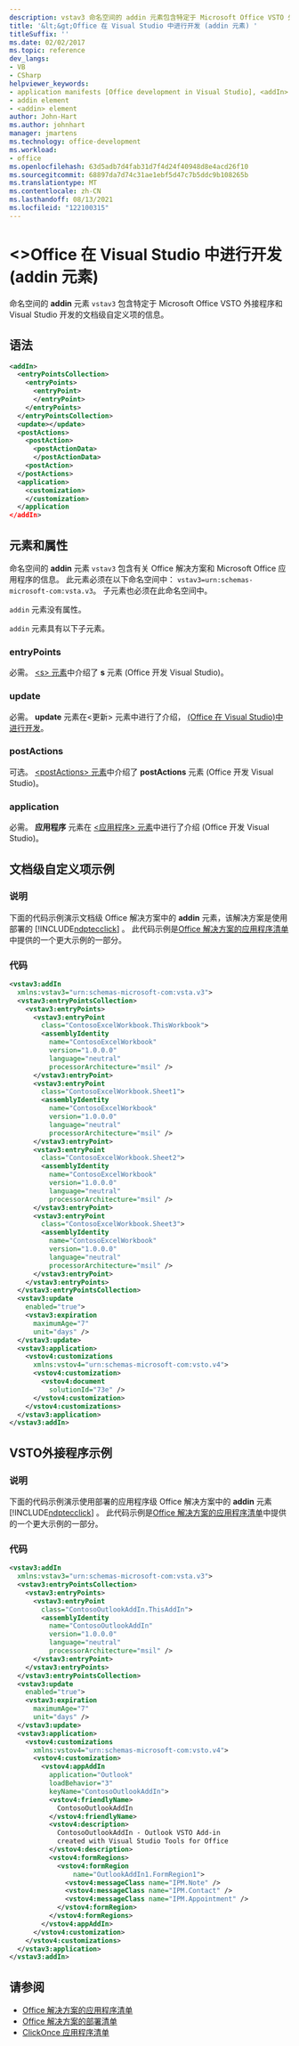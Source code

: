 ```yaml
---
description: vstav3 命名空间的 addin 元素包含特定于 Microsoft Office VSTO 外接程序和 Visual Studio 开发的文档级自定义项的信息。
title: '&lt;&gt;Office 在 Visual Studio 中进行开发 (addin 元素) '
titleSuffix: ''
ms.date: 02/02/2017
ms.topic: reference
dev_langs:
- VB
- CSharp
helpviewer_keywords:
- application manifests [Office development in Visual Studio], <addIn> element
- addin element
- <addin> element
author: John-Hart
ms.author: johnhart
manager: jmartens
ms.technology: office-development
ms.workload:
- office
ms.openlocfilehash: 63d5adb7d4fab31d7f4d24f40948d8e4acd26f10
ms.sourcegitcommit: 68897da7d74c31ae1ebf5d47c7b5ddc9b108265b
ms.translationtype: MT
ms.contentlocale: zh-CN
ms.lasthandoff: 08/13/2021
ms.locfileid: "122100315"
---
```

# <a name="ltaddingt-element-office-development-in-visual-studio"></a>&lt;&gt;Office 在 Visual Studio 中进行开发 (addin 元素) 
  命名空间的 **addin** 元素 `vstav3` 包含特定于 Microsoft Office VSTO 外接程序和 Visual Studio 开发的文档级自定义项的信息。

## <a name="syntax"></a>语法

```xml
<addIn>
  <entryPointsCollection>
    <entryPoints>
      <entryPoint>
      </entryPoint>
    </entryPoints>
  </entryPointsCollection>
  <update></update>
  <postActions>
    <postAction>
      <postActionData>
      </postActionData>
    <postAction>
  </postActions>
  <application>
    <customization>
    </customization>
  </application
</addIn>
```

## <a name="elements-and-attributes"></a>元素和属性
 命名空间的 **addin** 元素 `vstav3` 包含有关 Office 解决方案和 Microsoft Office 应用程序的信息。 此元素必须在以下命名空间中： `vstav3=urn:schemas-microsoft-com:vsta.v3`。 子元素也必须在此命名空间中。

 `addin` 元素没有属性。

 `addin` 元素具有以下子元素。

### <a name="entrypoints"></a>entryPoints
 必需。 [&#60;s&#62; 元素](../vsto/entrypoints-element-office-development-in-visual-studio.md)中介绍了 **s** 元素 &#40;Office 开发 Visual Studio&#41;。

### <a name="update"></a>update
 必需。 **update** 元素在&#60;更新&#62; 元素中进行了介绍， [&#40;Office 在 Visual Studio&#41;中进行开发](../vsto/update-element-office-development-in-visual-studio.md)。

### <a name="postactions"></a>postActions
 可选。 [&#60;postActions&#62; 元素](../vsto/postactions-element-office-development-in-visual-studio.md)中介绍了 **postActions** 元素 &#40;Office 开发 Visual Studio&#41;。

### <a name="application"></a>application
 必需。 **应用程序** 元素在 [&#60;应用程序&#62; 元素](../vsto/application-element-office-development-in-visual-studio.md)中进行了介绍 &#40;Office 开发 Visual Studio&#41;。

## <a name="document-level-customization-example"></a>文档级自定义项示例

### <a name="description"></a>说明
 下面的代码示例演示文档级 Office 解决方案中的 **addin** 元素，该解决方案是使用部署的 [!INCLUDE[ndptecclick](../vsto/includes/ndptecclick-md.md)] 。 此代码示例是[Office 解决方案的应用程序清单](../vsto/application-manifests-for-office-solutions.md)中提供的一个更大示例的一部分。

### <a name="code"></a>代码

```xml
<vstav3:addIn
  xmlns:vstav3="urn:schemas-microsoft-com:vsta.v3">
  <vstav3:entryPointsCollection>
    <vstav3:entryPoints>
      <vstav3:entryPoint
        class="ContosoExcelWorkbook.ThisWorkbook">
        <assemblyIdentity
          name="ContosoExcelWorkbook"
          version="1.0.0.0"
          language="neutral"
          processorArchitecture="msil" />
      </vstav3:entryPoint>
      <vstav3:entryPoint
        class="ContosoExcelWorkbook.Sheet1">
        <assemblyIdentity
          name="ContosoExcelWorkbook"
          version="1.0.0.0"
          language="neutral"
          processorArchitecture="msil" />
      </vstav3:entryPoint>
      <vstav3:entryPoint
        class="ContosoExcelWorkbook.Sheet2">
        <assemblyIdentity
          name="ContosoExcelWorkbook"
          version="1.0.0.0"
          language="neutral"
          processorArchitecture="msil" />
      </vstav3:entryPoint>
      <vstav3:entryPoint
        class="ContosoExcelWorkbook.Sheet3">
        <assemblyIdentity
          name="ContosoExcelWorkbook"
          version="1.0.0.0"
          language="neutral"
          processorArchitecture="msil" />
      </vstav3:entryPoint>
    </vstav3:entryPoints>
  </vstav3:entryPointsCollection>
  <vstav3:update
    enabled="true">
    <vstav3:expiration
      maximumAge="7"
      unit="days" />
  </vstav3:update>
  <vstav3:application>
    <vstov4:customizations
      xmlns:vstov4="urn:schemas-microsoft-com:vsto.v4">
      <vstov4:customization>
        <vstov4:document
          solutionId="73e" />
      </vstov4:customization>
    </vstov4:customizations>
  </vstav3:application>
</vstav3:addIn>
```

## <a name="vsto-add-in-example"></a>VSTO外接程序示例

### <a name="description"></a>说明
 下面的代码示例演示使用部署的应用程序级 Office 解决方案中的 **addin** 元素 [!INCLUDE[ndptecclick](../vsto/includes/ndptecclick-md.md)] 。 此代码示例是[Office 解决方案的应用程序清单](../vsto/application-manifests-for-office-solutions.md)中提供的一个更大示例的一部分。

### <a name="code"></a>代码

```xml
<vstav3:addIn
  xmlns:vstav3="urn:schemas-microsoft-com:vsta.v3">
  <vstav3:entryPointsCollection>
    <vstav3:entryPoints>
      <vstav3:entryPoint
        class="ContosoOutlookAddIn.ThisAddIn">
        <assemblyIdentity
          name="ContosoOutlookAddIn"
          version="1.0.0.0"
          language="neutral"
          processorArchitecture="msil" />
      </vstav3:entryPoint>
    </vstav3:entryPoints>
  </vstav3:entryPointsCollection>
  <vstav3:update
    enabled="true">
    <vstav3:expiration
      maximumAge="7"
      unit="days" />
  </vstav3:update>
  <vstav3:application>
    <vstov4:customizations
      xmlns:vstov4="urn:schemas-microsoft-com:vsto.v4">
      <vstov4:customization>
        <vstov4:appAddIn
          application="Outlook"
          loadBehavior="3"
          keyName="ContosoOutlookAddIn">
          <vstov4:friendlyName>
            ContosoOutlookAddIn
          </vstov4:friendlyName>
          <vstov4:description>
            ContosoOutlookAddIn - Outlook VSTO Add-in
            created with Visual Studio Tools for Office
          </vstov4:description>
          <vstov4:formRegions>
            <vstov4:formRegion
                name="OutlookAddIn1.FormRegion1">
              <vstov4:messageClass name="IPM.Note" />
              <vstov4:messageClass name="IPM.Contact" />
              <vstov4:messageClass name="IPM.Appointment" />
            </vstov4:formRegion>
          </vstov4:formRegions>
        </vstov4:appAddIn>
      </vstov4:customization>
    </vstov4:customizations>
  </vstav3:application>
</vstav3:addIn>
```

## <a name="see-also"></a>请参阅

- [Office 解决方案的应用程序清单](../vsto/application-manifests-for-office-solutions.md)
- [Office 解决方案的部署清单](../vsto/deployment-manifests-for-office-solutions.md)
- [ClickOnce 应用程序清单](../deployment/clickonce-application-manifest.md)
